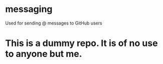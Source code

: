 # messaging
Used for sending @ messages to GitHub users
# This is a dummy repo. It is of no use to anyone but me.
